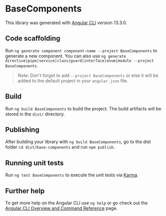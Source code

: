 # BaseComponents

This library was generated with [Angular CLI](https://github.com/angular/angular-cli) version 13.3.0.

## Code scaffolding

Run `ng generate component component-name --project BaseComponents` to generate a new component. You can also use `ng generate directive|pipe|service|class|guard|interface|enum|module --project BaseComponents`.
> Note: Don't forget to add `--project BaseComponents` or else it will be added to the default project in your `angular.json` file. 

## Build

Run `ng build BaseComponents` to build the project. The build artifacts will be stored in the `dist/` directory.

## Publishing

After building your library with `ng build BaseComponents`, go to the dist folder `cd dist/base-components` and run `npm publish`.

## Running unit tests

Run `ng test BaseComponents` to execute the unit tests via [Karma](https://karma-runner.github.io).

## Further help

To get more help on the Angular CLI use `ng help` or go check out the [Angular CLI Overview and Command Reference](https://angular.io/cli) page.
